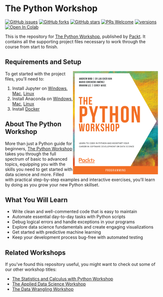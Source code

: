 # The Python Workshop
[![GitHub issues](https://img.shields.io/github/issues/PacktWorkshops/The-Python-Workshop.svg)](https://github.com/PacktWorkshops/The-Python-Workshop/issues)
[![GitHub forks](https://img.shields.io/github/forks/PacktWorkshops/The-Python-Workshop.svg)](https://github.com/PacktWorkshops/The-Python-Workshop/network)
[![GitHub stars](https://img.shields.io/github/stars/PacktWorkshops/The-Python-Workshop.svg)](https://github.com/PacktWorkshops/The-Python-Workshop/stargazers)
[![PRs Welcome](https://img.shields.io/badge/PRs-welcome-brightgreen.svg)](https://github.com/PacktWorkshops/The-Python-Workshop/pulls)
[![versions](https://img.shields.io/pypi/pyversions/pybadges.svg)](https://www.python.org/downloads/)
[![Open In Colab](https://colab.research.google.com/assets/colab-badge.svg)](https://colab.research.google.com/github/googlecolab/colabtools/blob/master/notebooks/colab-github-demo.ipynb)

This is the repository for [The Python Workshop](https://www.amazon.com/Python-Workshop-Interactive-Approach-Learning/dp/1839218851/ref=sr_1_1?dchild=1&keywords=The%20Python%20Workshop&qid=1611065248&s=books&sr=1-1&utm_source=github&utm_medium=repository&utm_campaign=9781839218859&utm_term=Python&utm_content=The%20Python%20Workshop), published by [Packt](https://www.packtpub.com/?utm_source=github). It contains all the supporting project files necessary to work through the course from start to finish.

## Requirements and Setup
<a href="https://www.amazon.com/Python-Workshop-Interactive-Approach-Learning/dp/1839218851/ref=sr_1_1?dchild=1&keywords=The%20Python%20Workshop&qid=1611065248&s=books&sr=1-1&utm_source=github&utm_medium=repository&utm_campaign=9781839218859&utm_term=Python&utm_content=The%20Python%20Workshop"><img src="https://github.com/PacktWorkshops/Workshop-Covers/blob/master/The%20Python%20Workshop.png" alt="The Python Workshop" height="340px" width="280px" align="right" this.target="_blank"></a>

To get started with the project files, you'll need to:
1. Install Jupyter on [Windows](https://www.python.org/downloads/windows/), [Mac](https://www.python.org/downloads/mac-osx/), [Linux](https://www.python.org/downloads/source/)
2. Install Anaconda on [Windows](https://www.anaconda.com/distribution/#windows), [Mac](https://www.anaconda.com/distribution/#macos), [Linux](https://www.anaconda.com/distribution/#linux)
3. Install [Docker](https://docs.docker.com/docker-for-windows/install/)

## About The Python Workshop
More than just a Python guide for beginners, [The Python Workshop](https://www.amazon.com/Python-Workshop-Interactive-Approach-Learning/dp/1839218851/ref=sr_1_1?dchild=1&keywords=The%20Python%20Workshop&qid=1611065248&s=books&sr=1-1&utm_source=github&utm_medium=repository&utm_campaign=9781839218859&utm_term=Python&utm_content=The%20Python%20Workshop) takes you through the full spectrum of basic to advanced topics, equipping you with the skills you need to get started with data science and more. Filled with practical step-by-step examples and interactive exercises, you'll learn by doing as you grow your new Python skillset.

## What You Will Learn
* Write clean and well-commented code that is easy to maintain
* Automate essential day-to-day tasks with Python scripts
* Debug logical errors and handle exceptions in your programs
* Explore data science fundamentals and create engaging visualizations
* Get started with predictive machine learning
* Keep your development process bug-free with automated testing

## Related Workshops
If you've found this repository useful, you might want to check out some of our other workshop titles:
* [The Statistics and Calculus with Python Workshop](https://www.amazon.com/Statistics-Calculus-Python-Workshop-comprehensive/dp/1800209762/ref=tmm_pap_swatch_0?_encoding=UTF8&qid=1611065425&sr=1-1-fkmr1&utm_source=github&utm_medium=repository&utm_campaign=9781801078719&utm_term=Statistics%20and%20Calculus%20with%20Python&utm_content=The%20Statistics%20and%20Calculus%20with%20Python%20Workshop)
* [The Applied Data Science Workshop](https://www.amazon.com/Applied-Data-Science-Workshop-applications/dp/1800202504/ref=tmm_pap_swatch_0?_encoding=UTF8&qid=1611064853&sr=1-1&utm_source=github&utm_medium=repository&utm_campaign=9781800202504&utm_term=Applied%20Data%20Science&utm_content=The%20Applied%20Data%20Science%20Workshop)
* [The Data Wrangling Workshop](https://www.amazon.com/Data-Wrangling-Workshop-actionable-insights/dp/1839215003/ref=tmm_pap_swatch_0?_encoding=UTF8&qid=1611065162&sr=1-1&utm_source=github&utm_medium=repository&utm_campaign=9781801078955&utm_term=Data%20Wrangling&utm_content=The%20Data%20Wrangling%20Workshop)
